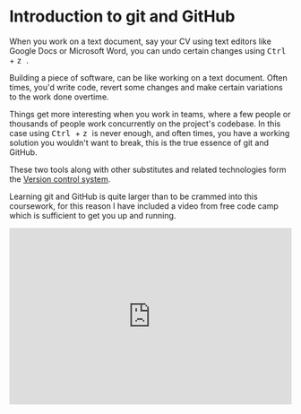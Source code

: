# Introduction to git and GitHub

When you work on a text document, say your CV using text editors like Google
Docs or Microsoft Word, you can undo certain changes using <kbd> Ctrl </kbd> +
<kbd> z </kbd>.

Building a piece of software, can be like working on a text document. Often
times, you'd write code, revert some changes and make certain variations to the
work done overtime.

Things get more interesting when you work in teams, where a few people or
thousands of people work concurrently on the project's codebase. In this case
using <kbd> Ctrl </kbd> + <kbd> z </kbd> is never enough, and often times, you
have a working solution you wouldn't want to break, this is the true essence of
git and GitHub.

These two tools along with other substitutes and related technologies form the
[Version control system](https://gitlab.com/topics/version-control/).

Learning git and GitHub is quite larger than to be crammed into this coursework,
for this reason I have included a video from free code camp which is sufficient
to get you up and running.

<iframe width="100%" height="315" src="https://www.youtube.com/embed/RGOj5yH7evk?si=AISLcAswr_f4VjC9" title="YouTube video player" frameborder="0" allow="accelerometer; autoplay; clipboard-write; encrypted-media; gyroscope; picture-in-picture; web-share" referrerpolicy="strict-origin-when-cross-origin" allowfullscreen></iframe>
